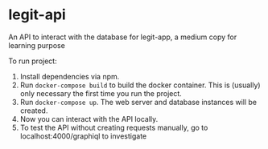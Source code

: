 # legit-api

An API to interact with the database for legit-app, a medium copy for learning purpose

To run project:

1. Install dependencies via npm.
2. Run `docker-compose build` to build the docker container. This is (usually) only necessary the first time you run the project.
3. Run `docker-compose up`. The web server and database instances will be created.
4. Now you can interact with the API locally.
5. To test the API without creating requests manually, go to localhost:4000/graphiql to investigate
